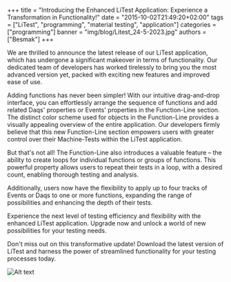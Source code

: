 +++
title = "Introducing the Enhanced LiTest Application: Experience a Transformation in Functionality!"
date = "2015-10-02T21:49:20+02:00"
tags = ["LiTest", "programming", "material testing", "application"]
categories = ["programming"]
banner = "img/blog/Litest_24-5-2023.jpg"
authors = ["Besmak"]
+++

We are thrilled to announce the latest release of our LiTest application, which has undergone a significant makeover in terms of functionality. Our dedicated team of developers has worked tirelessly to bring you the most advanced version yet, packed with exciting new features and improved ease of use.

Adding functions has never been simpler! With our intuitive drag-and-drop interface, you can effortlessly arrange the sequence of functions and add related Daqs' properties or Events' properties in the Function-Line section. The distinct color scheme used for objects in the Function-Line provides a visually appealing overview of the entire application. Our developers firmly believe that this new Function-Line section empowers users with greater control over their Machine-Tests within the LiTest application.

But that's not all! The Function-Line also introduces a valuable feature – the ability to create loops for individual functions or groups of functions. This powerful property allows users to repeat their tests in a loop, with a desired count, enabling thorough testing and analysis.

Additionally, users now have the flexibility to apply up to four tracks of Events or Daqs to one or more functions, expanding the range of possibilities and enhancing the depth of their tests.

Experience the next level of testing efficiency and flexibility with the enhanced LiTest application. Upgrade now and unlock a world of new possibilities for your testing needs.

Don't miss out on this transformative update! Download the latest version of LiTest and harness the power of streamlined functionality for your testing processes today.

![Alt text](/img/blog/Litest_24-5-2023.jpg "litest")